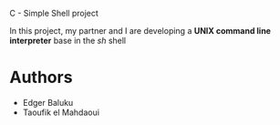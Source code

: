 C - Simple Shell project

In this project, my partner and I are developing a **UNIX command line interpreter** base in the _sh_ shell

# Authors

- Edger Baluku
- Taoufik el Mahdaoui
